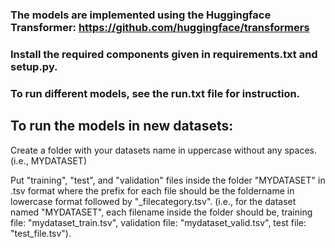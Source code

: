 ### The models are implemented using the Huggingface Transformer: https://github.com/huggingface/transformers

### Install the required components given in requirements.txt and setup.py. 

### To run different models, see the run.txt file for instruction.

## To run the models in new datasets: 

Create a folder with your datasets name in uppercase without any spaces. (i.e., MYDATASET)

Put "training", "test", and "validation" files inside the folder "MYDATASET" in .tsv format where the prefix for each file should be the foldername in lowercase format followed by "\_filecategory.tsv". (i.e., for the dataset named "MYDATASET", each filename inside the folder should be, training file: "mydataset_train.tsv", validation file: "mydataset_valid.tsv", test file: "test_file.tsv").   
